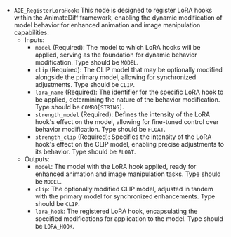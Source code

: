 - `ADE_RegisterLoraHook`: This node is designed to register LoRA hooks within the AnimateDiff framework, enabling the dynamic modification of model behavior for enhanced animation and image manipulation capabilities.
    - Inputs:
        - `model` (Required): The model to which LoRA hooks will be applied, serving as the foundation for dynamic behavior modification. Type should be `MODEL`.
        - `clip` (Required): The CLIP model that may be optionally modified alongside the primary model, allowing for synchronized adjustments. Type should be `CLIP`.
        - `lora_name` (Required): The identifier for the specific LoRA hook to be applied, determining the nature of the behavior modification. Type should be `COMBO[STRING]`.
        - `strength_model` (Required): Defines the intensity of the LoRA hook's effect on the model, allowing for fine-tuned control over behavior modification. Type should be `FLOAT`.
        - `strength_clip` (Required): Specifies the intensity of the LoRA hook's effect on the CLIP model, enabling precise adjustments to its behavior. Type should be `FLOAT`.
    - Outputs:
        - `model`: The model with the LoRA hook applied, ready for enhanced animation and image manipulation tasks. Type should be `MODEL`.
        - `clip`: The optionally modified CLIP model, adjusted in tandem with the primary model for synchronized enhancements. Type should be `CLIP`.
        - `lora_hook`: The registered LoRA hook, encapsulating the specified modifications for application to the model. Type should be `LORA_HOOK`.
